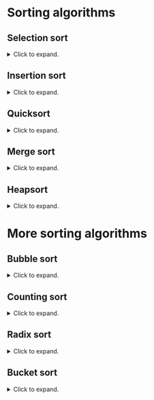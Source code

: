 # Sorting algorithms

## Selection sort
<details>
<summary>Click to expand. </summary>

__Selection sort__ divides an array into a sorted subarray _A_ of size _i_ on the left and an unsorted subarray _B_ of size _n-i_ on the right.  Using a loop, it searches for the smallest element in _B_ and places it in the _(i+1)_ st spot in the full array by exchanging it with the first element of _B_.    
```c
/* Selection sort implementation
*/
/* MISCELLANEOUS PREAMBLE MATERIAL */
/* Prototype declarations */
  selectionSort(int array_to_sort[]; int array_size);
  exchange(int key_number_1, int key_number_2);
/* Global definitions */
  int some_array_A[]; /* array that will be sorted */
  size_t array_size_A = sizeof(some_array_A)/sizeof(some_array_A[0]); /* the array's size */
  
/* BODY OF THE MAIN PROGRAM */

/* ========== selectionSort ==========
   DESCRIPTION OF IT
*/
void selectionSort(int array_to_sort[], int array_size) 
  /* Unfortunately, in C, passing an array to a function only passes the array's address.  As a consequence, 
     sizeof() cannot be used.  If the function needs it, then the size of the array must be entered as an 
     argument.
  */
{
/* Local definitions */
  int i, j; /* loop counters */
  int last = array_size - 1;
/* Statements */
  for (i = 0; i < last; i++)
    {
    smallest = i;
    /* Search for the smallest key in the subarray consisting of the last array_size - i - 1 
       elements 
    */
    for (j = i + 1; j <= last; j++)
      {
      if (array_to_sort[j] < array_to_sort[smallest])
        smallest = j;
      /* Once found, make the smallest key the (i+1)st entry of array_to_sort */
      exchange(array_to_sort[i], array_to_sort[smallest]);
      } /* for loop j */
    } /* for loop i */
  return;
}

/* ========== exchange ==========
   This is written as a function.  It takes two integers and exchanges them. Is it possible to make 
   this a so-called macro, i.e., to put this in the preamble of the entire program?
*/
void exchange(int key_number_1, int key_number_2)
{
/* Local definitions */
  int temp_storage;
/* Statements */
  temp_storage = key_number_2;
  key_number_2 = key_number_1;
  key_number_1 = temp_storage;
  return;
}
```
</details>

## Insertion sort
<details>
<summary>Click to expand. </summary>

Like with the selection sort, the array to be sorted is split into a sorted subarray _A_ consisting of the first _i_ entries and an unsorted subarray _B_ consisting of the remaining entries.  On each pass (iteration of a loop indexed by _i_), __insertion sort__ compares the first entry of _B_ with each entry of _A_ and inserts it into the correct spot.
```c
/* Insertion sort implementation
*/
/* MISCELLANEOUS PREAMBLE MATERIAL */
  
/* BODY OF THE MAIN PROGRAM */

/* ========== insertionSort ==========
   DESCRIPTION OF IT
*/
void insertionSort(int array_to_sort[], int array_size) 
{
/* Local definitions */
  int i, j; /* loop counters */
  int located; /* indicator variable*/
  int current_entry;
/* Statements */
  for (i = 1; i < array_size; i++) /* start at second element */
    {
    located = FALSE;
    current_entry = array_to_sort[i];
    for (j = i - 1; j >= 0 && !located;) /* no updating expression; worked into the if statement */   
      {
      if (current_entry < array_to_sort[j])
        {
        array_to_sort[j+1] = array_to_sort[j]; /* shifts the elements up one in the array */
        j--;
        } /* if */
      else
        located = TRUE;
      array_to_sort[j + 1] = current_entry;  /* the insertion */
      } /* for loop j */
   } /* for loop i */
   return;
}
```
### Pros
* Runs __in place__, i.e., only a constant number of elements in the input array are stored outside of the array in running the algorithm.

Runs in _O(n<sup>2</sup>)_ time.
</details>

## Quicksort
<details>
<summary>Click to expand. </summary>

_O(n<sup>2</sup>)_; _O(n_ lg _n)_ (expected)
</details>

## Merge sort
<details>
<summary>Click to expand. </summary>

### Cons
* Does not run in place.

Runs in _O(n_ lg _n)_ time.
</details>

## Heapsort
<details>
<summary>Click to expand. </summary>

### Pros
* In place.

_O(n_ lg _n)_
</details>

# More sorting algorithms
## Bubble sort
<details>
<summary>Click to expand. </summary>

In the __bubble sort__ algorithm, beginning with the last two entries of the array, two adjacent entries are compared.  If the entry on the right is smaller, then they are exchanged.  The effect is to "bubble" smaller elements to the front of the array.  On the pass _i_, the first _i_ entries of the array are already sorted, and so elements are bubbled only as far down as the _i_ th position (assuming indexing starts at 0, rather than 1).
```c
/* Bubble sort implementation
*/
/* MISCELLANEOUS PREAMBLE MATERIAL */
/* Prototype declarations */
  exchange(int key_number_1, int key_number_2);
  bubbleSort(int array_to_sort[], int array_size);
  
/* BODY OF THE MAIN PROGRAM */

/* ========== bubbleSort ==========
   DESCRIPTION OF IT
*/
void bubbleSort(int array_to_sort[], int array_size) 
{
/* Local definitions */
  int i, j; /* loop counters */
  int last = array_size - 1;
/* Statements */
  for (i = 0; i < last; i++)
    /* Starting from the end of the array, if two adjacent entries are out of order, then 
       they are exchanged.  Since the array is already sorted up to the ith entry, it only checks 
       the remaining n - i - 1 entries. 
    */
    for (j = last; j > i; j--)  
      if (array_to_sort[j] < array_to_sort[j - 1])
        exchange(array_to_sort[j], array_to_sort[j - 1]);
  return;
}

/* ========== exchange ========== */
/* THE EXCHANGE FUNCTION */
```
The outer (_i_) loop is called _n-1_ times.  However, on the first pass the inner (_j_) loop iterates _n-1_ times; on the second pass it iterates _n-2_ times; and so on. 
</details>

## Counting sort
<details>
<summary>Click to expand. </summary>

_O(k+n)_
</details>

## Radix sort
<details>
<summary>Click to expand. </summary>

_O(d(k+n))_
</details>

## Bucket sort
<details>
<summary>Click to expand. </summary>

_O(n<sup>2</sup>)_; _O(n)_ (average case)
</details>
